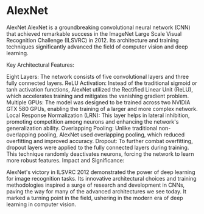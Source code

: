 # AlexNet
AlexNet
AlexNet is a groundbreaking convolutional neural network (CNN) that achieved remarkable success in the ImageNet Large Scale Visual Recognition Challenge (ILSVRC) in 2012. Its architecture and training techniques significantly advanced the field of computer vision and deep learning.

Key Architectural Features:

Eight Layers: The network consists of five convolutional layers and three fully connected layers.
ReLU Activation: Instead of the traditional sigmoid or tanh activation functions, AlexNet utilized the Rectified Linear Unit (ReLU), which accelerates training and mitigates the vanishing gradient problem.
Multiple GPUs: The model was designed to be trained across two NVIDIA GTX 580 GPUs, enabling the training of a larger and more complex network.
Local Response Normalization (LRN): This layer helps in lateral inhibition, promoting competition among neurons and enhancing the network's generalization ability.
Overlapping Pooling: Unlike traditional non-overlapping pooling, AlexNet used overlapping pooling, which reduced overfitting and improved accuracy.
Dropout: To further combat overfitting, dropout layers were applied to the fully connected layers during training. This technique randomly deactivates neurons, forcing the network to learn more robust features.
Impact and Significance:

AlexNet's victory in ILSVRC 2012 demonstrated the power of deep learning for image recognition tasks. Its innovative architectural choices and training methodologies inspired a surge of research and development in CNNs, paving the way for many of the advanced architectures we see today. It marked a turning point in the field, ushering in the modern era of deep learning in computer vision.
